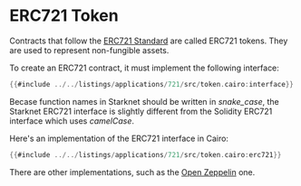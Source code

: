 # ERC721 Token

Contracts that follow the [ERC721 Standard](https://eips.ethereum.org/EIPS/eip-721) are called ERC721 tokens. They are used to represent non-fungible assets.

To create an ERC721 contract, it must implement the following interface:

```rust
{{#include ../../listings/applications/721/src/token.cairo:interface}}
```

Becase function names in Starknet should be written in _snake_case_, the Starknet ERC721 interface is slightly different from the Solidity ERC721 interface which uses _camelCase_.

Here's an implementation of the ERC721 interface in Cairo:

```rust
{{#include ../../listings/applications/721/src/token.cairo:erc721}}
```

There are other implementations, such as the [Open Zeppelin](https://docs.openzeppelin.com/contracts-cairo/0.7.0/erc721) one.
